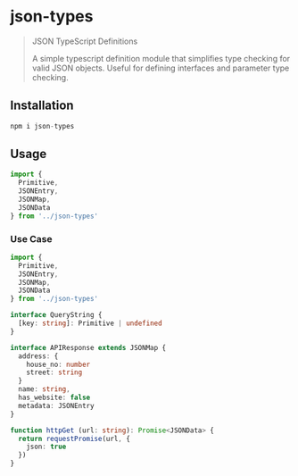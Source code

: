 # json-types

> JSON TypeScript Definitions
>
> A simple typescript definition module that simplifies type checking for valid JSON objects. Useful for defining interfaces and parameter type checking.

## Installation

```typescript
npm i json-types
```

## Usage

```typescript
import {
  Primitive,
  JSONEntry,
  JSONMap,
  JSONData
} from '../json-types'
```

### Use Case

```typescript
import {
  Primitive,
  JSONEntry,
  JSONMap,
  JSONData
} from '../json-types'

interface QueryString {
  [key: string]: Primitive | undefined
}

interface APIResponse extends JSONMap {
  address: {
    house_no: number
    street: string
  }
  name: string,
  has_website: false
  metadata: JSONEntry
}

function httpGet (url: string): Promise<JSONData> {
  return requestPromise(url, {
    json: true
  })
}
```
